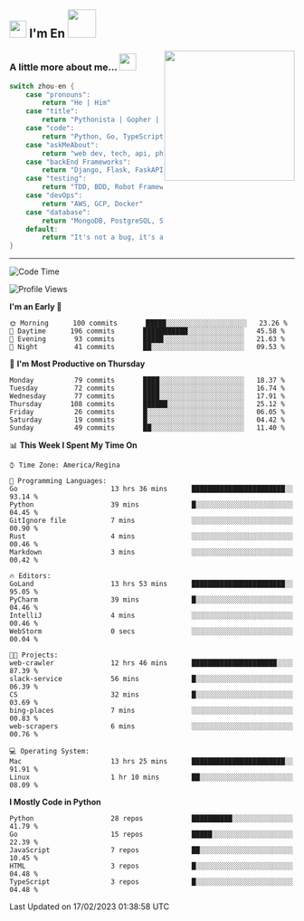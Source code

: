 <h2><img src="https://emojis.slackmojis.com/emojis/images/1531849430/4246/blob-sunglasses.gif?1531849430" width="30"/> I'm En <img src="https://media.giphy.com/media/12oufCB0MyZ1Go/giphy.gif" width="50"></h2>
<img align='right' src="https://media.giphy.com/media/M9gbBd9nbDrOTu1Mqx/giphy.gif" width="230">


### A little more about me... <img src="https://media.giphy.com/media/WUlplcMpOCEmTGBtBW/giphy.gif" width="30">  
<!--
```javascript
const zhou-en = {
    pronouns: "He" | "Him",
    title: "Pythonista" | "Gopher" | "Rustacean",
    code: ["Python", "Go", "Rust", "TypeScript"],
    askMeAbout: ["web dev", "tech", "app dev", "photography"],
    technologies: {
        backEnd: {
            python: ["Django", "Flask", "FaskAPI"],
            go: []
        },
        scraping: ["selenium", "scrapy", "spider"],
        testing: ["Robot Framework"],
        devOps: ["AWS", "Docker", "GCP", "Nginx"],
        databases: ["mongo", "postgresql", "sqlite"],
        misc: ["Firebase", "Heroku"]
    },
    architecture: ["Event Driven Architecture", "Microservices"],
    currentFocus: ["Temporal", "Rust"],
    funFact: "It's not a bug, it's a feature!"
};
```
  -->

```go
switch zhou-en {
    case "pronouns":
        return "He | Him"
    case "title":
        return "Pythonista | Gopher | Rustacean"
    case "code":
        return "Python, Go, TypeScript, Rust"
    case "askMeAbout":
        return "web dev, tech, api, photography, basketball"
    case "backEnd Frameworks":
        return "Django, Flask, FaskAPI, Temporal"
    case "testing":
        return "TDD, BDD, Robot Framework, pytest"
    case "devOps":
        return "AWS, GCP, Docker"
    case "database":
        return "MongoDB, PostgreSQL, Sqlit"
    default:
        return "It's not a bug, it's a feature!"
}
```




---
<!--START_SECTION:waka-->
![Code Time](http://img.shields.io/badge/Code%20Time-467%20hrs%2056%20mins-blue)

![Profile Views](http://img.shields.io/badge/Profile%20Views-43-blue)

**I'm an Early 🐤** 

```text
🌞 Morning      100 commits       █████░░░░░░░░░░░░░░░░░░░░   23.26 % 
🌆 Daytime      196 commits       ███████████░░░░░░░░░░░░░░   45.58 % 
🌃 Evening       93 commits       █████░░░░░░░░░░░░░░░░░░░░   21.63 % 
🌙 Night         41 commits       ██░░░░░░░░░░░░░░░░░░░░░░░   09.53 % 

```
📅 **I'm Most Productive on Thursday** 

```text
Monday          79 commits       ████░░░░░░░░░░░░░░░░░░░░░   18.37 % 
Tuesday         72 commits       ████░░░░░░░░░░░░░░░░░░░░░   16.74 % 
Wednesday       77 commits       ████░░░░░░░░░░░░░░░░░░░░░   17.91 % 
Thursday       108 commits       ██████░░░░░░░░░░░░░░░░░░░   25.12 % 
Friday          26 commits       █░░░░░░░░░░░░░░░░░░░░░░░░   06.05 % 
Saturday        19 commits       █░░░░░░░░░░░░░░░░░░░░░░░░   04.42 % 
Sunday          49 commits       ██░░░░░░░░░░░░░░░░░░░░░░░   11.40 % 

```


📊 **This Week I Spent My Time On** 

```text
⌚︎ Time Zone: America/Regina

💬 Programming Languages: 
Go                       13 hrs 36 mins      ███████████████████████░░   93.14 % 
Python                   39 mins             █░░░░░░░░░░░░░░░░░░░░░░░░   04.45 % 
GitIgnore file           7 mins              ░░░░░░░░░░░░░░░░░░░░░░░░░   00.90 % 
Rust                     4 mins              ░░░░░░░░░░░░░░░░░░░░░░░░░   00.46 % 
Markdown                 3 mins              ░░░░░░░░░░░░░░░░░░░░░░░░░   00.42 % 

🔥 Editors: 
GoLand                   13 hrs 53 mins      ███████████████████████░░   95.05 % 
PyCharm                  39 mins             █░░░░░░░░░░░░░░░░░░░░░░░░   04.46 % 
IntelliJ                 4 mins              ░░░░░░░░░░░░░░░░░░░░░░░░░   00.46 % 
WebStorm                 0 secs              ░░░░░░░░░░░░░░░░░░░░░░░░░   00.04 % 

🐱‍💻 Projects: 
web-crawler              12 hrs 46 mins      █████████████████████░░░░   87.39 % 
slack-service            56 mins             █░░░░░░░░░░░░░░░░░░░░░░░░   06.39 % 
CS                       32 mins             █░░░░░░░░░░░░░░░░░░░░░░░░   03.69 % 
bing-places              7 mins              ░░░░░░░░░░░░░░░░░░░░░░░░░   00.83 % 
web-scrapers             6 mins              ░░░░░░░░░░░░░░░░░░░░░░░░░   00.76 % 

💻 Operating System: 
Mac                      13 hrs 25 mins      ███████████████████████░░   91.91 % 
Linux                    1 hr 10 mins        ██░░░░░░░░░░░░░░░░░░░░░░░   08.09 % 

```

**I Mostly Code in Python** 

```text
Python                   28 repos            ██████████░░░░░░░░░░░░░░░   41.79 % 
Go                       15 repos            █████░░░░░░░░░░░░░░░░░░░░   22.39 % 
JavaScript               7 repos             ██░░░░░░░░░░░░░░░░░░░░░░░   10.45 % 
HTML                     3 repos             █░░░░░░░░░░░░░░░░░░░░░░░░   04.48 % 
TypeScript               3 repos             █░░░░░░░░░░░░░░░░░░░░░░░░   04.48 % 

```



 Last Updated on 17/02/2023 01:38:58 UTC
<!--END_SECTION:waka-->
